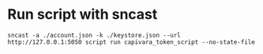 # Run script with sncast

```
sncast -a ./account.json -k ./keystore.json --url http://127.0.0.1:5050 script run capivara_token_script --no-state-file
```

